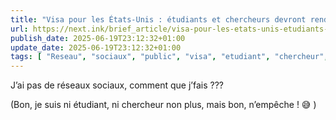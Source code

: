 ```yaml
---
title: "Visa pour les États-Unis : étudiants et chercheurs devront rendre publics leurs réseaux sociaux"
url: https://next.ink/brief_article/visa-pour-les-etats-unis-etudiants-et-chercheurs-devront-rendre-publics-leurs-reseaux-sociaux/
publish_date: 2025-06-19T23:12:32+01:00
update_date: 2025-06-19T23:12:32+01:00
tags: [ "Reseau", "sociaux", "public", "visa", "etudiant", "chercheur", "usa", "états-unis", "états", "unis"]
---
```


J’ai pas de réseaux sociaux, comment que j’fais ???

(Bon, je suis ni étudiant, ni chercheur non plus, mais bon, n’empêche ! 😅 )
